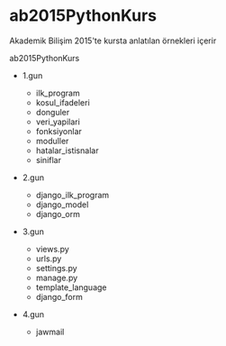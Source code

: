 ab2015PythonKurs
================

Akademik Bilişim 2015'te kursta anlatılan örnekleri içerir

ab2015PythonKurs

- 1.gun
	- ilk_program
	- kosul_ifadeleri
	- donguler
	- veri_yapilari
	- fonksiyonlar
	- moduller
	- hatalar_istisnalar
	- siniflar
	
- 2.gun
	- django_ilk_program
	- django_model
	- django_orm
	
- 3.gun
	- views.py
	- urls.py
	- settings.py
	- manage.py
	- template_language
	- django_form
	
- 4.gun
	- jawmail

